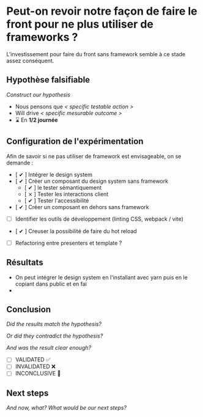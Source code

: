 # Peut-on revoir notre façon de faire le front pour ne plus utiliser de frameworks ?

L'investissement pour faire du front sans framework semble à ce stade assez conséquent.

## Hypothèse falsifiable
*Construct our hypothesis*

- Nous pensons que  *< specific testable action >*
- Will drive *< specific mesurable outcome >*
- ⌛ En **1/2 journée**

## Configuration de l'expérimentation
Afin de savoir si ne pas utiliser de framework est envisageable, on se demande :

- [ ✔ ] Intégrer le design system
- [ ✔ ] Créer un composant du design system sans framework 
  - [ ✔ ] le tester sémantiquement
  - [ ⨯ ] Tester les interactions client
  - [ ✔ ] Tester l'accessibilité
- [ ✔ ] Créer un composant en dehors sans framework
- [ ] Identifier les outils de développement (linting CSS, webpack / vite)
- [ ✔ ] Creuser la possibilité de faire du hot reload
- [ ] Refactoring entre presenters et template ?

## Résultats
- On peut intégrer le design system en l'installant avec yarn puis en le copiant dans public et en fai
- 

## Conclusion
*Did the results match the hypothesis?*

*Or did they contradict the hypothesis?*

*And was the result clear enough?*

- [ ] VALIDATED ✅
- [ ] INVALIDATED ❌
- [ ] INCONCLUSIVE 🤷‍

## Next steps
*And now, what? What would be our next steps?*